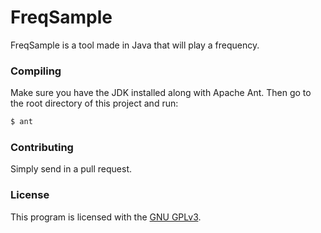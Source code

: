 FreqSample
==========

FreqSample is a tool made in Java that will play a frequency.

### Compiling
Make sure you have the JDK installed along with Apache Ant. Then go to the root directory of this project and run:
```bash
$ ant
```

### Contributing
Simply send in a pull request.

### License
This program is licensed with the [GNU GPLv3](/LICENSE).
